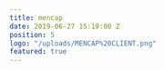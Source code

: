 ```yaml
---
title: mencap
date: 2019-06-27 15:19:00 Z
position: 5
logo: "/uploads/MENCAP%20CLIENT.png"
featured: true
---
```


